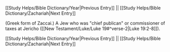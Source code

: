 [[Study Helps/Bible Dictionary/Year|Previous Entry]]  ||  [[Study Helps/Bible Dictionary/Zachariah|Next Entry]]

 (Greek form of Zaccai.) A Jew who was "chief publican" or commissioner of taxes at Jericho ([[New Testament/Luke/Luke 19#^verse-2|Luke 19:2-8]]).

[[Study Helps/Bible Dictionary/Year|Previous Entry]]  ||  [[Study Helps/Bible Dictionary/Zachariah|Next Entry]]